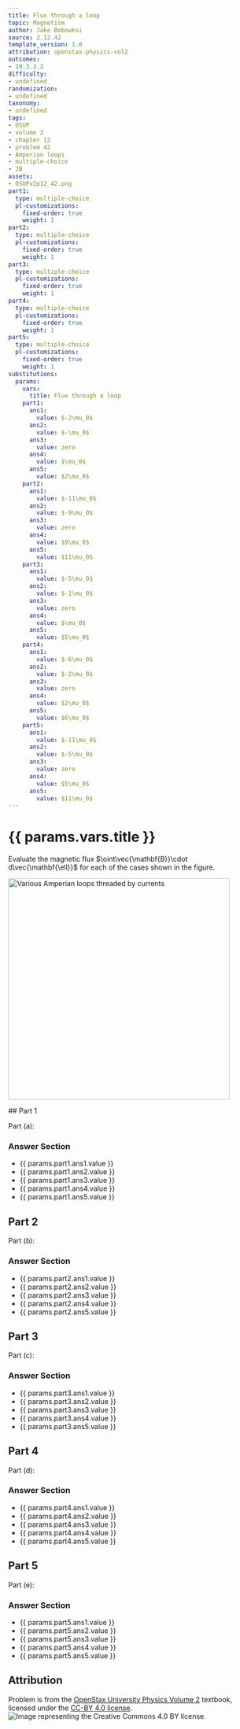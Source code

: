 ```yaml
---
title: Flux through a loop
topic: Magnetism
author: Jake Bobowksi
source: 2.12.42
template_version: 1.0
attribution: openstax-physics-vol2
outcomes:
- 19.3.3.2
difficulty:
- undefined
randomization:
- undefined
taxonomy:
- undefined
tags:
- OSUP
- volume 2
- chapter 12
- problem 42
- Amperian loops
- multiple-choice
- JB
assets:
- OSUPv2p12_42.png
part1:
  type: multiple-choice
  pl-customizations:
    fixed-order: true
    weight: 1
part2:
  type: multiple-choice
  pl-customizations:
    fixed-order: true
    weight: 1
part3:
  type: multiple-choice
  pl-customizations:
    fixed-order: true
    weight: 1
part4:
  type: multiple-choice
  pl-customizations:
    fixed-order: true
    weight: 1
part5:
  type: multiple-choice
  pl-customizations:
    fixed-order: true
    weight: 1
substitutions:
  params:
    vars:
      title: Flux through a loop
    part1:
      ans1:
        value: $-2\mu_0$
      ans2:
        value: $-\mu_0$
      ans3:
        value: zero
      ans4:
        value: $\mu_0$
      ans5:
        value: $2\mu_0$
    part2:
      ans1:
        value: $-11\mu_0$
      ans2:
        value: $-9\mu_0$
      ans3:
        value: zero
      ans4:
        value: $9\mu_0$
      ans5:
        value: $11\mu_0$
    part3:
      ans1:
        value: $-5\mu_0$
      ans2:
        value: $-1\mu_0$
      ans3:
        value: zero
      ans4:
        value: $\mu_0$
      ans5:
        value: $5\mu_0$
    part4:
      ans1:
        value: $-6\mu_0$
      ans2:
        value: $-2\mu_0$
      ans3:
        value: zero
      ans4:
        value: $2\mu_0$
      ans5:
        value: $6\mu_0$
    part5:
      ans1:
        value: $-11\mu_0$
      ans2:
        value: $-5\mu_0$
      ans3:
        value: zero
      ans4:
        value: $5\mu_0$
      ans5:
        value: $11\mu_0$
---
```

# {{ params.vars.title }}
Evaluate the magnetic flux $\oint\vec{\mathbf{B}}\cdot d\vec{\mathbf{\ell}}$ for each of the cases shown in the figure.

<img src="OSUPv2p12_42.png" width=450 alt="Various Amperian loops threaded by currents">
<p></p>
## Part 1

Part (a):

### Answer Section

- {{ params.part1.ans1.value }}
- {{ params.part1.ans2.value }}
- {{ params.part1.ans3.value }}
- {{ params.part1.ans4.value }}
- {{ params.part1.ans5.value }}
## Part 2

Part (b):

### Answer Section

- {{ params.part2.ans1.value }}
- {{ params.part2.ans2.value }}
- {{ params.part2.ans3.value }}
- {{ params.part2.ans4.value }}
- {{ params.part2.ans5.value }}
## Part 3

Part (c):

### Answer Section

- {{ params.part3.ans1.value }}
- {{ params.part3.ans2.value }}
- {{ params.part3.ans3.value }}
- {{ params.part3.ans4.value }}
- {{ params.part3.ans5.value }}
## Part 4

Part (d):

### Answer Section

- {{ params.part4.ans1.value }}
- {{ params.part4.ans2.value }}
- {{ params.part4.ans3.value }}
- {{ params.part4.ans4.value }}
- {{ params.part4.ans5.value }}
## Part 5

Part (e):

### Answer Section

- {{ params.part5.ans1.value }}
- {{ params.part5.ans2.value }}
- {{ params.part5.ans3.value }}
- {{ params.part5.ans4.value }}
- {{ params.part5.ans5.value }}

## Attribution

Problem is from the [OpenStax University Physics Volume 2](https://openstax.org/details/books/university-physics-volume-2) textbook, licensed under the [CC-BY 4.0 license](https://creativecommons.org/licenses/by/4.0/).<br>![Image representing the Creative Commons 4.0 BY license.](https://raw.githubusercontent.com/firasm/bits/master/by.png)